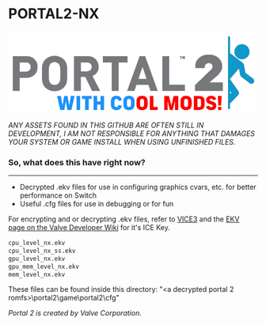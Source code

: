 # PORTAL2-NX

![](https://github.com/Lododar/PORTAL2-NX/blob/main/pageAssets/logo.png)

*ANY ASSETS FOUND IN THIS GITHUB ARE OFTEN STILL IN DEVELOPMENT, I AM NOT RESPONSIBLE FOR ANYTHING THAT DAMAGES YOUR SYSTEM OR GAME INSTALL WHEN USING UNFINISHED FILES.*

### So, what does this have right now?
___
- Decrypted .ekv files for use in configuring graphics cvars, etc. for better performance on Switch
- Useful .cfg files for use in debugging or for fun

For encrypting and or decrypting .ekv files, refer to [VICE3](https://developer.valvesoftware.com/wiki/User:RavuAlHemio/Vice_with_better_wildcard_handling) and the [EKV page on the Valve Developer Wiki](https://developer.valvesoftware.com/wiki/EKV_(Encrypted_Key_Values)) for it's ICE Key.

```
cpu_level_nx.ekv
cpu_level_nx_ss.ekv
gpu_level_nx.ekv
gpu_mem_level_nx.ekv
mem_level_nx.ekv
```

These files can be found inside this directory: "<a decrypted portal 2 romfs>\portal2\game\portal2\cfg"

*Portal 2 is created by Valve Corporation.*
